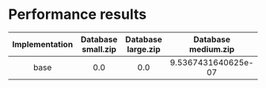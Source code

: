 
Performance results
===================

|Implementation|Database small.zip|Database large.zip|Database medium.zip|
| :---: | :---: | :---: | :---: |
|base|0.0|0.0|9.5367431640625e-07|
